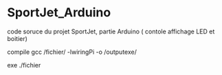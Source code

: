 # SportJet_Arduino
code soruce du projet SportJet, partie Arduino ( contole affichage LED et boitier)

compile
gcc /fichier/ -lwiringPi -o /outputexe/

exe
./fichier
